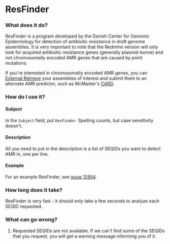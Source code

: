 # ResFinder

### What does it do?

ResFinder is a program developed by the Danish Center for Genomic Epidemiology for detection of antibiotic resistance
in draft genome assemblies. It is very important to note that the Redmine version will only look for acquired antibiotic
resistance genes (generally plasmid-borne) and not chromosomally encoded AMR genes that are caused by point mutations.

If you're interested in chromosomally encoded AMR genes, you can [External Retrieve](data/external_retrieve.md) your
assemblies of interest and submit them to an alternate AMR predictor, such as McMaster's [CARD](https://card.mcmaster.ca/analyze/rgi).

### How do I use it?

#### Subject

In the `Subject` field, put `ResFinder`. Spelling counts, but case sensitivity doesn't.

#### Description

All you need to put in the description is a list of SEQIDs you want to detect AMR in, one per line.

#### Example

For an example ResFinder, see [issue 12854](https://redmine.biodiversity.agr.gc.ca/issues/12854).

### How long does it take?

ResFinder is very fast - it should only take a few seconds to analyze each SEQID requested.

### What can go wrong?

1) Requested SEQIDs are not available. If we can't find some of the SEQIDs that you request, you will get a warning
message informing you of it.

